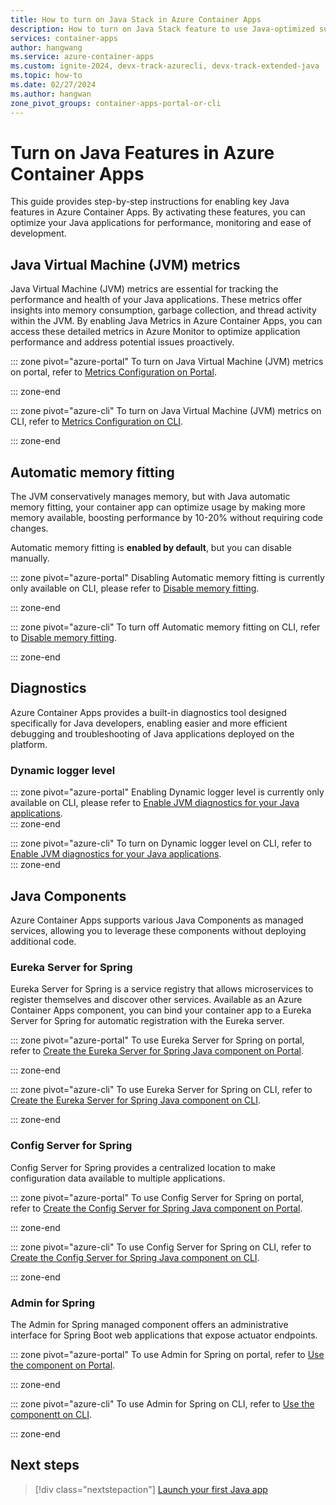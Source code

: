 ```yaml
---
title: How to turn on Java Stack in Azure Container Apps
description: How to turn on Java Stack feature to use Java-optimized support in Azure Container Apps
services: container-apps
author: hangwang
ms.service: azure-container-apps
ms.custom: ignite-2024, devx-track-azurecli, devx-track-extended-java
ms.topic: how-to
ms.date: 02/27/2024
ms.author: hangwan
zone_pivot_groups: container-apps-portal-or-cli
---
```


# Turn on Java Features in Azure Container Apps

This guide provides step-by-step instructions for enabling key Java features in Azure Container Apps. By activating these features, you can optimize your Java applications for performance, monitoring and ease of development. 

## Java Virtual Machine (JVM) metrics
Java Virtual Machine (JVM) metrics are essential for tracking the performance and health of your Java applications. These metrics offer insights into memory consumption, garbage collection, and thread activity within the JVM. By enabling Java Metrics in Azure Container Apps, you can access these detailed metrics in Azure Monitor to optimize application performance and address potential issues proactively.

::: zone pivot="azure-portal"
To turn on Java Virtual Machine (JVM) metrics on portal, refer to [Metrics Configuration on Portal](java-metrics.md?tabs=create&pivots=azure-portal#configuration).

::: zone-end

::: zone pivot="azure-cli"
To turn on Java Virtual Machine (JVM) metrics on CLI, refer to [Metrics Configuration on CLI](java-metrics.md?tabs=create&pivots=azure-cli#configuration).  

::: zone-end

## Automatic memory fitting
The JVM conservatively manages memory, but with Java automatic memory fitting, your container app can optimize usage by making more memory available, boosting performance by 10-20% without requiring code changes.

Automatic memory fitting is **enabled by default**, but you can disable manually.

::: zone pivot="azure-portal"
Disabling Automatic memory fitting is currently only available on CLI, please refer to [Disable memory fitting](java-memory-fit.md?tabs=create#disable-memory-fitting).

::: zone-end

::: zone pivot="azure-cli"
To turn off Automatic memory fitting on CLI, refer to [Disable memory fitting](java-memory-fit.md?tabs=create#disable-memory-fitting).  

::: zone-end

## Diagnostics
Azure Container Apps provides a built-in diagnostics tool designed specifically for Java developers, enabling easier and more efficient debugging and troubleshooting of Java applications deployed on the platform.

### Dynamic logger level

::: zone pivot="azure-portal"
Enabling Dynamic logger level is currently only available on CLI, please refer to [Enable JVM diagnostics for your Java applications](java-dynamic-log-level.md?enable-jvm-diagnostics-for-your-java-applications).  
::: zone-end

::: zone pivot="azure-cli"
To turn on Dynamic logger level on CLI, refer to [Enable JVM diagnostics for your Java applications](java-dynamic-log-level.md?enable-jvm-diagnostics-for-your-java-applications).  
::: zone-end

## Java Components
Azure Container Apps supports various Java Components as managed services, allowing you to leverage these components without deploying additional code.

### Eureka Server for Spring
Eureka Server for Spring is a service registry that allows microservices to register themselves and discover other services. Available as an Azure Container Apps component, you can bind your container app to a Eureka Server for Spring for automatic registration with the Eureka server.

::: zone pivot="azure-portal"
To use Eureka Server for Spring on portal, refer to [Create the Eureka Server for Spring Java component on Portal](java-eureka-server.md?tabs=azure-portal#create-the-eureka-server-for-spring-java-component).

::: zone-end

::: zone pivot="azure-cli"
To use Eureka Server for Spring on CLI, refer to [Create the Eureka Server for Spring Java component on CLI](java-eureka-server.md?tabs=azure-cli#create-the-eureka-server-for-spring-java-component).

::: zone-end

### Config Server for Spring
Config Server for Spring provides a centralized location to make configuration data available to multiple applications. 

::: zone pivot="azure-portal"
To use Config Server for Spring on portal, refer to [Create the Config Server for Spring Java component on Portal](java-config-server.md?tabs=azure-portal#create-the-config-server-for-spring-java-component).

::: zone-end

::: zone pivot="azure-cli"
To use Config Server for Spring on CLI, refer to [Create the Config Server for Spring Java component on CLI](java-config-server.md?tabs=azure-cli#create-the-config-server-for-spring-java-component).

::: zone-end

### Admin for Spring
The Admin for Spring managed component offers an administrative interface for Spring Boot web applications that expose actuator endpoints. 

::: zone pivot="azure-portal"
To use Admin for Spring on portal, refer to [Use the component on Portal](java-admin.md?tabs=azure-portal).

::: zone-end

::: zone pivot="azure-cli"
To use Admin for Spring on CLI, refer to [Use the componentt on CLI](java-admin.md?tabs=azure-cli).

::: zone-end

## Next steps

> [!div class="nextstepaction"]
> [Launch your first Java app](java-get-started.md)
